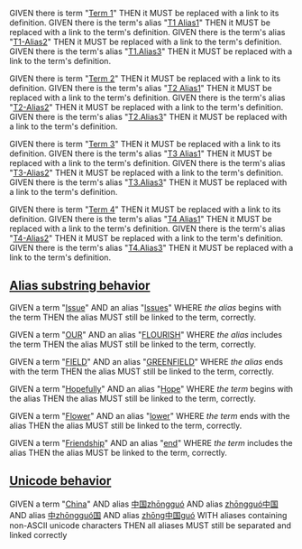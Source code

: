 GIVEN there is term "[Term 1][1]" THEN it MUST be replaced with a link to its definition.
GIVEN there is the term's alias "[T1 Alias1][1]" THEN it MUST be replaced with a link to the term's definition.
GIVEN there is the term's alias "[T1-Alias2][1]" THEN it MUST be replaced with a link to the term's definition.
GIVEN there is the term's alias "[T1.Alias3][1]" THEN it MUST be replaced with a link to the term's definition.

GIVEN there is term "[Term 2][2]" THEN it MUST be replaced with a link to its definition.
GIVEN there is the term's alias "[T2 Alias1][2]" THEN it MUST be replaced with a link to the term's definition.
GIVEN there is the term's alias "[T2-Alias2][2]" THEN it MUST be replaced with a link to the term's definition.
GIVEN there is the term's alias "[T2.Alias3][2]" THEN it MUST be replaced with a link to the term's definition.

GIVEN there is term "[Term 3][3]" THEN it MUST be replaced with a link to its definition.
GIVEN there is the term's alias "[T3 Alias1][3]" THEN it MUST be replaced with a link to the term's definition.
GIVEN there is the term's alias "[T3-Alias2][3]" THEN it MUST be replaced with a link to the term's definition.
GIVEN there is the term's alias "[T3.Alias3][3]" THEN it MUST be replaced with a link to the term's definition.

GIVEN there is term "[Term 4][4]" THEN it MUST be replaced with a link to its definition.
GIVEN there is the term's alias "[T4 Alias1][4]" THEN it MUST be replaced with a link to the term's definition.
GIVEN there is the term's alias "[T4-Alias2][4]" THEN it MUST be replaced with a link to the term's definition.
GIVEN there is the term's alias "[T4.Alias3][4]" THEN it MUST be replaced with a link to the term's definition.

## [Alias substring behavior](#alias-substring-behavior)

GIVEN a term "[Issue][5]"
AND an alias "[Issues][5]" WHERE _the alias_ begins with the term
THEN the alias MUST still be linked to the term, correctly.

GIVEN a term "[OUR][6]"
AND an alias "[FLOURISH][6]" WHERE _the alias_ includes the term
THEN the alias MUST still be linked to the term, correctly.

GIVEN a term "[FIELD][7]"
AND an alias "[GREENFIELD][7]" WHERE _the alias_ ends with the term
THEN the alias MUST still be linked to the term, correctly.

GIVEN a term "[Hopefully][8]"
AND an alias "[Hope][8]" WHERE _the term_ begins with the alias
THEN the alias MUST still be linked to the term, correctly.

GIVEN a term "[Flower][9]"
AND an alias "[lower][9]" WHERE _the term_ ends with the alias
THEN the alias MUST still be linked to the term, correctly.

GIVEN a term "[Friendship][10]"
AND an alias "[end][10]" WHERE _the term_ includes the alias
THEN the alias MUST be linked to the term, correctly.

## [Unicode behavior](#unicode-behavior)

GIVEN a term "[China][11]"
AND alias [中国zhōngguó][11]
AND alias [zhōngguó中国][11]
AND alias [中zhōngguó国][11]
AND alias [zhōng中国guó][11]
WITH aliases containing non-ASCII unicode characters
THEN all aliases MUST still be separated and linked correctly

[1]: ./glossary.md#term-1 "GIVEN there is an HTML-single-line-comment beginning with 'Aliases:' THEN the
subsequent comma-separated words MUST be detected as the term's aliases."

[2]: ./glossary.md#term-2 "GIVEN there is an HTML-multi-line-comment beginning with 'Aliases:' THEN the
subsequent comma-separated words MUST be detected as the term's aliases."

[3]: ./glossary.md#term-3 "GIVEN there is an HTML-multi-line-comment beginning with 'Aliases:' THEN the
subsequent comma-separated lines of words MUST be detected as the term's aliases."

[4]: ./glossary.md#term-4 "GIVEN there is an HTML-multi-line-comment beginning with 'Aliases:' and an empty
line THEN the subsequent comma-separated lines of words MUST be detected as the
term's aliases."

[5]: ./glossary.md#issue "GIVEN a term \"Issue\"
AND an alias \"Issues\" WHERE the alias begins with the term
THEN the alias MUST still be linked to the term, correctly."

[6]: ./glossary.md#our "GIVEN a term \"OUR\"
AND an alias \"FLOURISH\" WHERE the alias includes the term
THEN the alias MUST still be linked to the term, correctly."

[7]: ./glossary.md#field "GIVEN a term \"FIELD\"
AND an alias \"GREENFIELD\" WHERE the alias ends with the term
THEN the alias MUST still be linked to the term, correctly."

[8]: ./glossary.md#hopefully "GIVEN a term \"Hopefully\"
AND an alias \"Hope\" WHERE the term begins with the alias
THEN the alias MUST still be linked to the term, correctly."

[9]: ./glossary.md#flower "GIVEN a term \"Flower\"
AND an alias \"lower\" WHERE the term ends with the alias
THEN the alias MUST still be linked to the term, correctly."

[10]: ./glossary.md#friendship "GIVEN a term \"Friendship\"
AND an alias \"end\" WHERE the term includes the alias
THEN the alias MUST be linked to the term, correctly."

[11]: ./glossary.md#china "GIVEN there is an HTML-single-line-comment beginning with 'Aliases:'
AND aliases contain unicode word characters
THEN they MUST still be separated correctly"
